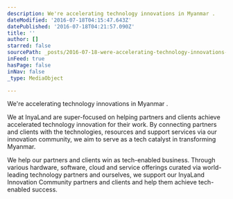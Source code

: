 ```yaml
---
description: We're accelerating technology innovations in Myanmar .
dateModified: '2016-07-18T04:15:47.643Z'
datePublished: '2016-07-18T04:21:57.090Z'
title: ''
author: []
starred: false
sourcePath: _posts/2016-07-18-were-accelerating-technology-innovations-in-myanmar-.md
inFeed: true
hasPage: false
inNav: false
_type: MediaObject

---
```

We're accelerating technology innovations in Myanmar .

We at InyaLand are super-focused on helping partners and clients achieve accelerated technology innovation for their work. By connecting partners and clients with the technologies, resources and support services via our innovation community, we aim to serve as a tech catalyst in transforming Myanmar.

We help our partners and clients win as tech-enabled business. Through various hardware, software, cloud and service offerings curated via world-leading technology partners and ourselves, we support our InyaLand Innovation Community partners and clients and help them achieve tech-enabled success.